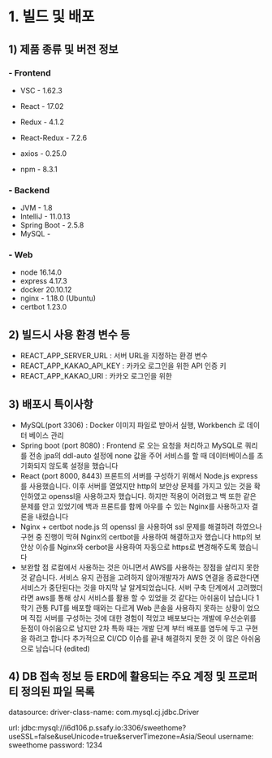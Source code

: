 # 1. 빌드 및 배포



## 1) 제품 종류 및 버전 정보

### - Frontend

* VSC - 1.62.3
* React - 17.02
* Redux - 4.1.2
* React-Redux  - 7.2.6 
* axios - 0.25.0

* npm - 8.3.1

  

### - Backend

* JVM - 1.8
* IntelliJ - 11.0.13
* Spring Boot - 2.5.8
* MySQL - 



### - Web

* node 16.14.0 
* express 4.17.3 
* docker 20.10.12 
* nginx - 1.18.0 (Ubuntu) 
* certbot 1.23.0



## 2) 빌드시 사용 환경 변수 등

* REACT_APP_SERVER_URL : 서버 URL을 지정하는 환경 변수 
* REACT_APP_KAKAO_API_KEY : 카카오 로그인을 위한 API 인증 키 
* REACT_APP_KAKAO_URI : 카카오 로그인을 위한



## 3) 배포시 특이사항

* MySQL(port 3306) : Docker 이미지 파일로 받아서 실행, Workbench 로 데이터 베이스 관리 
* Spring boot (port 8080) : Frontend 로 오는 요청을 처리하고 MySQL로 쿼리를 전송 jpa의 ddl-auto 설정에 none 값을 주어 서비스를 할 때 데이터베이스를 초기화되지 않도록 설정을 했습니다 
* React (port 8000, 8443) 프론트의 서버를 구성하기 위해서 Node.js express 를 사용했습니다. 이후 서버를 열었지만 http의 보안상 문제를 가지고 있는 것을 확인하였고 openssl을 사용하고자 했습니다. 하지만 적용이 어려웠고 백 또한 같은 문제를 안고 있었기에 백과 프론트를 함께 아우를 수 있는 Nginx를 사용하고자 결론을 내렸습니다 
* Nginx + certbot node.js 의 openssl 을 사용하여 ssl 문제를 해결하려 하였으나 구현 중 진행이 막혀 Nginx의 certbot을 사용하여 해결하고자 했습니다 http의 보안상 이슈를 Nginx와 cerbot을 사용하여 자동으로 https로 변경해주도록 했습니다 
* 보완할 점 로컬에서 사용하는 것은 아니면서 AWS를 사용하는 장점을 살리지 못한 것 같습니다. 서비스 유지 관점을 고려하지 않아개발자가 AWS 연결을 종료한다면 서비스가 중단된다는 것을 마지막 날 알게되었습니다. 서버 구축 단계에서 고려했더라면 aws를 통해 상시 서비스를 활용 할 수 있었을 것 같다는 아쉬움이 남습니다 1학기 관통 PJT를 배포할 때와는 다르게 Web 콘솔을 사용하지 못하는 상황이 었으며 직접 서버를 구성하는 것에 대한 경험이 적었고 배포보다는 개발에 우선순위를 둔점이 아쉬움으로 남지만 2차 특화 때는 개발 단계 부터 배포를 염두에 두고 구현을 하려고 합니다 추가적으로 CI/CD 이슈를 끝내 해결하지 못한 것 이 많은 아쉬움으로 남습니다 (edited)



## 4) DB 접속 정보 등 ERD에 활용되는 주요 계정 및 프로퍼티 정의된 파일 목록

datasource:    driver-class-name: com.mysql.cj.jdbc.Driver    

url: jdbc:mysql://i6d106.p.ssafy.io:3306/sweethome?useSSL=false&useUnicode=true&serverTimezone=Asia/Seoul    username: sweethome    password: 1234
